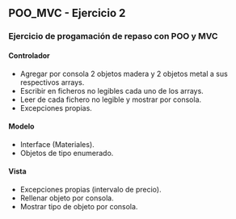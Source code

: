 ## POO_MVC - Ejercicio 2
### Ejercicio de progamación de repaso con POO y MVC
#### Controlador
- Agregar por consola 2 objetos madera y 2 objetos metal a sus respectivos arrays.
- Escribir en ficheros no legibles cada uno de los arrays.
- Leer de cada fichero no legible y mostrar por consola.
- Excepciones propias.

#### Modelo
- Interface (Materiales).
- Objetos de tipo enumerado.

#### Vista
- Excepciones propias (intervalo de precio).
- Rellenar objeto por consola.
- Mostrar tipo de objeto por consola.
